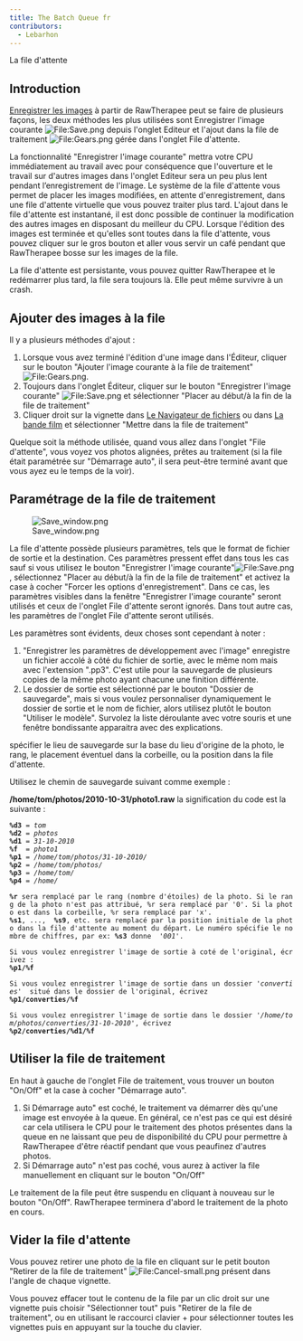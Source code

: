 ```yaml
---
title: The Batch Queue fr
contributors:
  - Lebarhon
---
```


<div class="pagetitle">

La file d'attente

</div>

## Introduction

[Enregistrer les images](Saving_Images/fr.md) à partir de
RawTherapee peut se faire de plusieurs façons, les deux méthodes les
plus utilisées sont Enregistrer l'image courante
![<File:Save.png>](Save.png "File:Save.png") depuis l'onglet Editeur et
l'ajout dans la file de traitement
![<File:Gears.png>](Gears.png "File:Gears.png") gérée dans l'onglet File
d'attente.

La fonctionnalité "Enregistrer l'image courante" mettra votre CPU
immédiatement au travail avec pour conséquence que l'ouverture et le
travail sur d'autres images dans l'onglet Editeur sera un peu plus lent
pendant l’enregistrement de l'image. Le système de la file d'attente
vous permet de placer les images modifiées, en attente d'enregistrement,
dans une file d'attente virtuelle que vous pouvez traiter plus tard.
L'ajout dans le file d'attente est instantané, il est donc possible de
continuer la modification des autres images en disposant du meilleur du
CPU. Lorsque l'édition des images est terminée et qu'elles sont toutes
dans la file d'attente, vous pouvez cliquer sur le gros bouton et aller
vous servir un café pendant que RawTherapee bosse sur les images de la
file.

La file d'attente est persistante, vous pouvez quitter RawTherapee et le
redémarrer plus tard, la file sera toujours là. Elle peut même survivre
à un crash.

## Ajouter des images à la file

Il y a plusieurs méthodes d'ajout :

1.  Lorsque vous avez terminé l'édition d'une image dans l'Éditeur,
    cliquer sur le bouton "Ajouter l'image courante à la file de
    traitement" ![<File:Gears.png>](Gears.png "File:Gears.png").
2.  Toujours dans l'onglet Éditeur, cliquer sur le bouton "Enregistrer
    l'image courante" ![<File:Save.png>](Save.png "File:Save.png") et
    sélectionner "Placer au début/à la fin de la file de traitement"
3.  Cliquer droit sur la vignette dans [Le Navigateur de
    fichiers](The_File_Browser_Tab/fr.md) ou dans [La bande
    film](The_Image_Editor_Tab/fr#La_bande_film.md) et
    sélectionner "Mettre dans la file de traitement"

Quelque soit la méthode utilisée, quand vous allez dans l'onglet "File
d'attente", vous voyez vos photos alignées, prêtes au traitement (si la
file était paramétrée sur "Démarrage auto", il sera peut-être terminé
avant que vous ayez eu le temps de la voir).

## Paramétrage de la file de traitement

<figure>
<img src="Save_window.png" title="Save_window.png" />
<figcaption>Save_window.png</figcaption>
</figure>

La file d'attente possède plusieurs paramètres, tels que le format de
fichier de sortie et la destination. Ces paramètres pressent effet dans
tous les cas sauf si vous utilisez le bouton "Enregistrer l'image
courante"![<File:Save.png>](Save.png "File:Save.png"), sélectionnez
"Placer au début/à la fin de la file de traitement" et activez la case à
cocher "Forcer les options d'enregistrement". Dans ce cas, les
paramètres visibles dans la fenêtre "Enregistrer l'image courante"
seront utilisés et ceux de l'onglet File d'attente seront ignorés. Dans
tout autre cas, les paramètres de l'onglet File d'attente seront
utilisés.

Les paramètres sont évidents, deux choses sont cependant à noter :

1.  "Enregistrer les paramètres de développement avec l'image"
    enregistre un fichier accolé à côté du fichier de sortie, avec le
    même nom mais avec l'extension ".pp3". C'est utile pour la
    sauvegarde de plusieurs copies de la même photo ayant chacune une
    finition différente.
2.  Le dossier de sortie est sélectionné par le bouton "Dossier de
    sauvegarde", mais si vous voulez personnaliser dynamiquement le
    dossier de sortie et le nom de fichier, alors utilisez plutôt le
    bouton "Utiliser le modèle". Survolez la liste déroulante avec votre
    souris et une fenêtre bondissante apparaitra avec des explications.

spécifier le lieu de sauvegarde sur la base du lieu d'origine de la
photo, le rang, le placement éventuel dans la corbeille, ou la position
dans la file d'attente.

Utilisez le chemin de sauvegarde suivant comme exemple :

<b>/home/tom/photos/2010-10-31/photo1.raw</b> la signification du code
est la suivante :

<b>`%d3`</b>` = `<i>`tom`</i>  
<b>`%d2`</b>` = `<i>`photos`</i>  
<b>`%d1`</b>` = `<i>`31-10-2010`</i>  
<b>`%f`</b>`  = `<i>`photo1`</i>  
<b>`%p1`</b>` = `<i>`/home/tom/photos/31-10-2010/`</i>  
<b>`%p2`</b>` = `<i>`/home/tom/photos/`</i>  
<b>`%p3`</b>` = `<i>`/home/tom/`</i>  
<b>`%p4`</b>` = `<i>`/home/`</i>  
  
<b>`%r`</b>` sera remplacé par le rang (nombre d'étoiles) de la photo. Si le rang de la photo n'est pas attribué, %r sera remplacé par '0'. Si la photo est dans la corbeille, %r sera remplacé par 'x'.`  
<b>`%s1`</b>`, ...,  `<b>`%s9`</b>`, etc. sera remplacé par la position initiale de la photo dans la file d'attente au moment du départ. Le numéro spécifie le nombre de chiffres, par ex: `<b>`%s3`</b>` donne  '`<i>`001`</i>`'.`

`Si vous voulez enregistrer l'image de sortie à coté de l'original, écrivez :`  
<b>`%p1/%f`</b>  
  
`Si vous voulez enregistrer l'image de sortie dans un dossier '`<i>`converties`</i>`'  situé dans le dossier de l'original, écrivez `  
<b>`%p1/converties/%f`</b>  
  
`Si vous voulez enregistrer l'image de sortie dans le dossier '`<i>`/home/tom/photos/converties/31-10-2010'`</i>`, écrivez`  
<b>`%p2/converties/%d1/%f`</b>

## Utiliser la file de traitement

En haut à gauche de l'onglet File de traitement, vous trouver un bouton
"On/Off" et la case à cocher "Démarrage auto".

1.  Si Démarrage auto" est coché, le traitement va démarrer dès qu'une
    image est envoyée à la queue. En général, ce n'est pas ce qui est
    désiré car cela utilisera le CPU pour le traitement des photos
    présentes dans la queue en ne laissant que peu de disponibilité du
    CPU pour permettre à RawTherapee d'être réactif pendant que vous
    peaufinez d'autres photos.
2.  Si Démarrage auto" n'est pas coché, vous aurez à activer la file
    manuellement en cliquant sur le bouton "On/Off"

Le traitement de la file peut être suspendu en cliquant à nouveau sur le
bouton "On/Off". RawTherapee terminera d'abord le traitement de la photo
en cours.

## Vider la file d'attente

Vous pouvez retirer une photo de la file en cliquant sur le petit bouton
"Retirer de la file de traitement"
![<File:Cancel-small.png>](Cancel-small.png "File:Cancel-small.png")
présent dans l'angle de chaque vignette.

Vous pouvez effacer tout le contenu de la file par un clic droit sur une
vignette puis choisir "Sélectionner tout" puis "Retirer de la file de
traitement", ou en utilisant le raccourci clavier  + pour sélectionner
toutes les vignettes puis en appuyant sur la touche du clavier.
